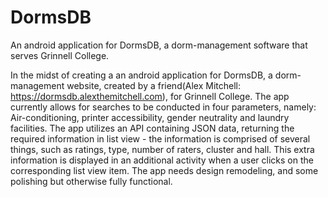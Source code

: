 DormsDB
=======

An android application for DormsDB, a dorm-management software that serves Grinnell College.


In the midst of creating a an android application for DormsDB, a dorm-management website, created by a friend(Alex Mitchell: https://dormsdb.alexthemitchell.com), for Grinnell College. The app currently allows for searches to be conducted in four parameters, namely: Air-conditioning, printer accessibility, gender neutrality and laundry facilities. The app utilizes an API containing JSON data, returning the required information in list view - the information is comprised of several things, such as ratings, type, number of raters, cluster and hall. This extra information is displayed in an additional activity when a user clicks on the corresponding list view item.  The app needs design remodeling, and some polishing but otherwise fully functional. 
